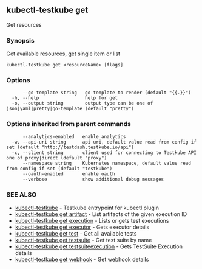 ## kubectl-testkube get

Get resources

### Synopsis

Get available resources, get single item or list

```
kubectl-testkube get <resourceName> [flags]
```

### Options

```
      --go-template string   go template to render (default "{{.}}")
  -h, --help                 help for get
  -o, --output string        output type can be one of json|yaml|pretty|go-template (default "pretty")
```

### Options inherited from parent commands

```
      --analytics-enabled   enable analytics
  -w, --api-uri string      api uri, default value read from config if set (default "http://testdash.testkube.io/api")
  -c, --client string       client used for connecting to Testkube API one of proxy|direct (default "proxy")
      --namespace string    Kubernetes namespace, default value read from config if set (default "testkube")
      --oauth-enabled       enable oauth
      --verbose             show additional debug messages
```

### SEE ALSO

* [kubectl-testkube](kubectl-testkube.md)	 - Testkube entrypoint for kubectl plugin
* [kubectl-testkube get artifact](kubectl-testkube_get_artifact.md)	 - List artifacts of the given execution ID
* [kubectl-testkube get execution](kubectl-testkube_get_execution.md)	 - Lists or gets test executions
* [kubectl-testkube get executor](kubectl-testkube_get_executor.md)	 - Gets executor details
* [kubectl-testkube get test](kubectl-testkube_get_test.md)	 - Get all available tests
* [kubectl-testkube get testsuite](kubectl-testkube_get_testsuite.md)	 - Get test suite by name
* [kubectl-testkube get testsuiteexecution](kubectl-testkube_get_testsuiteexecution.md)	 - Gets TestSuite Execution details
* [kubectl-testkube get webhook](kubectl-testkube_get_webhook.md)	 - Get webhook details

